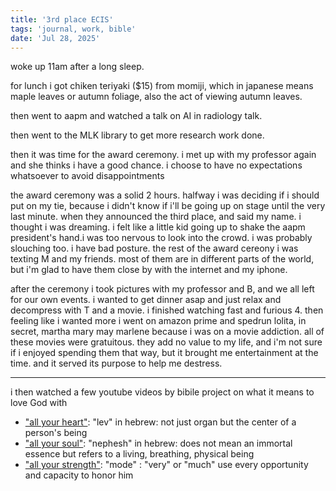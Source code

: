 ```yaml
---
title: '3rd place ECIS'
tags: 'journal, work, bible'
date: 'Jul 28, 2025'
---
```


woke up 11am after a long sleep.

for lunch i got chiken teriyaki ($15) from momiji, which in japanese means maple leaves or autumn foliage, also the act of viewing autumn leaves.

then went to aapm and watched a talk on AI in radiology talk.

then went to the MLK library to get more research work done.

then it was time for the award ceremony. i met up with my professor again and she thinks i have a good chance. i choose to have no expectations whatsoever to avoid disappointments

the award ceremony was a solid 2 hours. halfway i was deciding if i should put on my tie, because i didn't know if i'll be going up on stage until the very last minute. when they announced the third place, and said my name. i thought i was dreaming. i felt like a little kid going up to shake the aapm president's hand.i was too nervous to look into the crowd. i was probably slouching too. i have bad posture. the rest of the award cereony i was texting M and my friends. most of them are in different parts of the world, but i'm glad to have them close by with the internet and my iphone.

after the ceremony i took pictures with my professor and B, and we all left for our own events. i wanted to get dinner asap and just relax and decompress with T and a movie. i finished watching fast and furious 4. then feeling like i wanted more i went on amazon prime and spedrun lolita, in secret, martha mary may marlene because i was on a movie addiction. all of these movies were gratuitous. they add no value to my life, and i'm not sure if i enjoyed spending them that way, but it brought me entertainment at the time. and it served its purpose to help me destress.

---

i then watched a few youtube videos by bibile project on what it means to love God with

- ["all your heart"](https://www.youtube.com/watch?v=aS4iM6KpPYo): "lev" in hebrew: not just organ but the center of a person's being
- ["all your soul"](https://www.youtube.com/watch?v=g_igCcWAMAM): "nephesh" in hebrew: does not mean an immortal essence but refers to a living, breathing, physical being
- ["all your strength"](https://www.youtube.com/watch?v=9aaVy1AmFX4): "mode" : "very" or "much" use every opportunity and capacity to honor him
